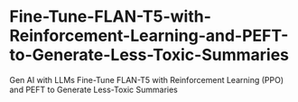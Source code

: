 # Fine-Tune-FLAN-T5-with-Reinforcement-Learning-and-PEFT-to-Generate-Less-Toxic-Summaries
Gen AI with LLMs Fine-Tune FLAN-T5 with Reinforcement Learning (PPO) and PEFT to Generate Less-Toxic Summaries

